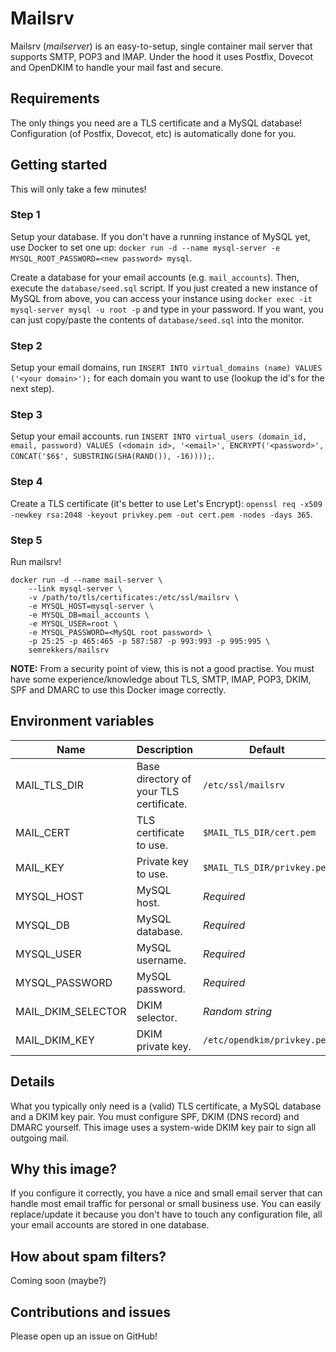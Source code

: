 # Mailsrv

Mailsrv (_mailserver_) is an easy-to-setup, single container mail server that supports SMTP, POP3 and IMAP. Under the hood it uses Postfix, Dovecot and OpenDKIM to handle your mail fast and secure.

## Requirements

The only things you need are a TLS certificate and a MySQL database! Configuration (of Postfix, Dovecot, etc) is automatically done for you.

## Getting started

This will only take a few minutes!

### Step 1

Setup your database. If you don't have a running instance of MySQL yet, use Docker to set one up: `docker run -d --name mysql-server -e MYSQL_ROOT_PASSWORD=<new password> mysql`.

Create a database for your email accounts (e.g. `mail_accounts`). Then, execute the `database/seed.sql` script. If you just created a new instance of MySQL from above, you can access your instance using `docker exec -it mysql-server mysql -u root -p` and type in your password. If you want, you can just copy/paste the contents of `database/seed.sql` into the monitor.

### Step 2

Setup your email domains, run `INSERT INTO virtual_domains (name) VALUES ('<your domain>');` for each domain you want to use (lookup the id's for the next step).

### Step 3

Setup your email accounts. run `INSERT INTO virtual_users (domain_id, email, password) VALUES (<domain id>, '<email>', ENCRYPT('<password>', CONCAT('$6$', SUBSTRING(SHA(RAND()), -16))));`.

### Step 4

Create a TLS certificate (it's better to use Let's Encrypt): `openssl req -x509 -newkey rsa:2048 -keyout privkey.pem -out cert.pem -nodes -days 365`.

### Step 5

Run mailsrv!

```
docker run -d --name mail-server \
    --link mysql-server \
    -v /path/to/tls/certificates:/etc/ssl/mailsrv \
    -e MYSQL_HOST=mysql-server \
    -e MYSQL_DB=mail_accounts \
    -e MYSQL_USER=root \
    -e MYSQL_PASSWORD=<MySQL root password> \
    -p 25:25 -p 465:465 -p 587:587 -p 993:993 -p 995:995 \
    semrekkers/mailsrv
```

**NOTE:** From a security point of view, this is not a good practise. You must have some experience/knowledge about TLS, SMTP, IMAP, POP3, DKIM, SPF and DMARC to use this Docker image correctly.

## Environment variables

|Name               |Description                            |Default                    |
|-------------------|---------------------------------------|---------------------------|
|MAIL_TLS_DIR       |Base directory of your TLS certificate.|`/etc/ssl/mailsrv`         |
|MAIL_CERT          |TLS certificate to use.                |`$MAIL_TLS_DIR/cert.pem`   |
|MAIL_KEY           |Private key to use.                    |`$MAIL_TLS_DIR/privkey.pem`|
|MYSQL_HOST         |MySQL host.                            |_Required_                 |
|MYSQL_DB           |MySQL database.                        |_Required_                 |
|MYSQL_USER         |MySQL username.                        |_Required_                 |
|MYSQL_PASSWORD     |MySQL password.                        |_Required_                 |
|MAIL_DKIM_SELECTOR |DKIM selector.                         |_Random string_            |
|MAIL_DKIM_KEY      |DKIM private key.                      |`/etc/opendkim/privkey.pem`|

## Details

What you typically only need is a (valid) TLS certificate, a MySQL database and a DKIM key pair. You must configure SPF, DKIM (DNS record) and DMARC yourself. This image uses a system-wide DKIM key pair to sign all outgoing mail.

## Why this image?

If you configure it correctly, you have a nice and small email server that can handle most email traffic for personal or small business use. You can easily replace/update it because you don't have to touch any configuration file, all your email accounts are stored in one database.

## How about spam filters?

Coming soon (maybe?)

## Contributions and issues

Please open up an issue on GitHub!
